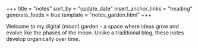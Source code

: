 +++
title = "notes"
sort_by = "update_date"
insert_anchor_links = "heading"
generate_feeds = true
template = "notes_garden.html"
+++

Welcome to my digital (moon) garden - a space where ideas grow and evolve like the phases of the moon. Unlike a traditional blog, these notes develop organically over time.
